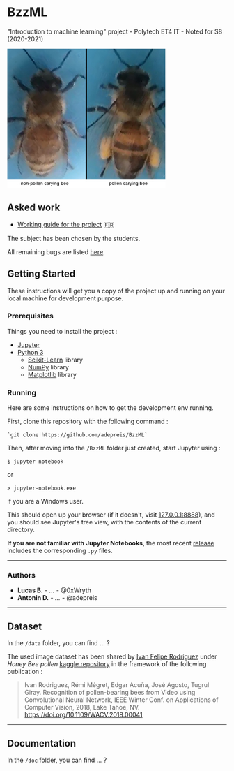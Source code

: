 # BzzML

"Introduction to machine learning" project - Polytech ET4 IT - Noted for S8 (2020-2021)

![Illustration : application preview](./doc/pollenCaracterization.jpg)

## Asked work

- [Working guide for the project](./doc/guide-projet.pdf) :fr:

The subject has been chosen by the students.

All remaining bugs are listed [here](https://github.com/adepreis/BzzML/issues).

## Getting Started

These instructions will get you a copy of the project up and running on your local machine for development purpose.

### Prerequisites

Things you need to install the project :

- [Jupyter](https://jupyter.org)
- [Python 3](https://www.python.org/downloads)
	- [Scikit-Learn](http://scikit-learn.org) library
	- [NumPy](http://numpy.org) library
	- [Matplotlib](http://matplotlib.org) library
	<!--
	- [PIL](https://pypi.org/project/Pillow) library 
	??? -->

### Running

Here are some instructions on how to get the development env running.

First, clone this repository with the following command :

	`git clone https://github.com/adepreis/BzzML`

Then, after moving into the `/BzzML` folder just created, start Jupyter using :

	$ jupyter notebook

or 

	> jupyter-notebook.exe

if you are a Windows user.

This should open up your browser (if it doesn't, visit [127.0.0.1:8888](http://127.0.0.1:8888/tree)), and you should see Jupyter's tree view, with the contents of the current directory.

**If you are not familiar with Jupyter Notebooks**, the most recent [release](https://github.com/adepreis/BzzML/releases) includes the corresponding `.py` files.

---

### Authors

* **Lucas B.** - *...* - @0xWryth
* **Antonin D.** - *...* - @adepreis

---

## Dataset

In the `/data` folder, you can find ... <!-- are we allowed to share dataset or should we ask the user to download it by itself ? (requires a Kaggle account) --> ?

The used image dataset has been shared by [Ivan Felipe Rodriguez](kaggle.com/ivanfel) under _Honey Bee pollen_ [kaggle repository](https://www.kaggle.com/ivanfel/honey-bee-pollen) in the framework of the following publication :

<!-- If you publish work based on this dataset, please cite the following publication: -->

> Ivan Rodriguez, Rémi Mégret, Edgar Acuña, José Agosto, Tugrul Giray. Recognition of pollen-bearing bees from Video using Convolutional Neural Network, IEEE Winter Conf. on Applications of Computer Vision, 2018, Lake Tahoe, NV. https://doi.org/10.1109/WACV.2018.00041

---

## Documentation

In the `/doc` folder, you can find ... <!-- a brief [report](./doc/report.pdf) that explains the design choices and contains screenshots... --> ?